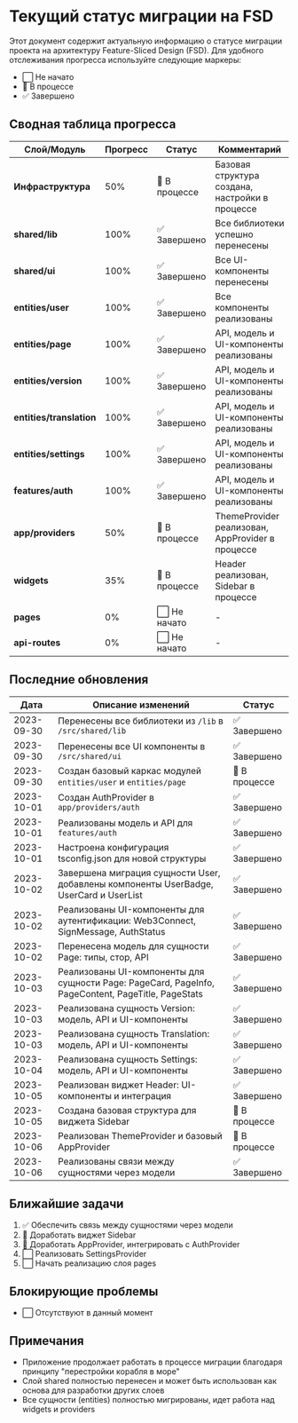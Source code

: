 # Текущий статус миграции на FSD

Этот документ содержит актуальную информацию о статусе миграции проекта на архитектуру Feature-Sliced Design (FSD).
Для удобного отслеживания прогресса используйте следующие маркеры:

- ⬜ Не начато
- 🔄 В процессе
- ✅ Завершено

## Сводная таблица прогресса

| Слой/Модуль       | Прогресс | Статус      | Комментарий                                |
|-------------------|----------|-------------|-------------------------------------------|
| **Инфраструктура**| 50%      | 🔄 В процессе | Базовая структура создана, настройки в процессе |
| **shared/lib**    | 100%     | ✅ Завершено | Все библиотеки успешно перенесены          |
| **shared/ui**     | 100%     | ✅ Завершено | Все UI-компоненты перенесены               |
| **entities/user** | 100%     | ✅ Завершено | Все компоненты реализованы                 |
| **entities/page** | 100%     | ✅ Завершено | API, модель и UI-компоненты реализованы    |
| **entities/version** | 100%  | ✅ Завершено | API, модель и UI-компоненты реализованы    |
| **entities/translation** | 100% | ✅ Завершено | API, модель и UI-компоненты реализованы   |
| **entities/settings** | 100% | ✅ Завершено | API, модель и UI-компоненты реализованы    |
| **features/auth** | 100%     | ✅ Завершено | API, модель и UI-компоненты реализованы    |
| **app/providers** | 50%      | 🔄 В процессе | ThemeProvider реализован, AppProvider в процессе |
| **widgets**       | 35%      | 🔄 В процессе | Header реализован, Sidebar в процессе      |
| **pages**         | 0%       | ⬜ Не начато | -                                         |
| **api-routes**    | 0%       | ⬜ Не начато | -                                         |

## Последние обновления

| Дата       | Описание изменений                                             | Статус    |
|------------|---------------------------------------------------------------|-----------|
| 2023-09-30 | Перенесены все библиотеки из `/lib` в `/src/shared/lib`        | ✅ Завершено |
| 2023-09-30 | Перенесены все UI компоненты в `/src/shared/ui`                | ✅ Завершено |
| 2023-09-30 | Создан базовый каркас модулей `entities/user` и `entities/page`| 🔄 В процессе |
| 2023-10-01 | Создан AuthProvider в `app/providers/auth`                    | ✅ Завершено |
| 2023-10-01 | Реализованы модель и API для `features/auth`                  | ✅ Завершено |
| 2023-10-01 | Настроена конфигурация tsconfig.json для новой структуры      | ✅ Завершено |
| 2023-10-02 | Завершена миграция сущности User, добавлены компоненты UserBadge, UserCard и UserList | ✅ Завершено |
| 2023-10-02 | Реализованы UI-компоненты для аутентификации: Web3Connect, SignMessage, AuthStatus | ✅ Завершено |
| 2023-10-02 | Перенесена модель для сущности Page: типы, стор, API          | ✅ Завершено |
| 2023-10-03 | Реализованы UI-компоненты для сущности Page: PageCard, PageInfo, PageContent, PageTitle, PageStats | ✅ Завершено |
| 2023-10-03 | Реализована сущность Version: модель, API и UI-компоненты     | ✅ Завершено |
| 2023-10-03 | Реализована сущность Translation: модель, API и UI-компоненты | ✅ Завершено |
| 2023-10-04 | Реализована сущность Settings: модель, API и UI-компоненты    | ✅ Завершено |
| 2023-10-05 | Реализован виджет Header: UI-компоненты и интеграция          | ✅ Завершено |
| 2023-10-05 | Создана базовая структура для виджета Sidebar                 | 🔄 В процессе |
| 2023-10-06 | Реализован ThemeProvider и базовый AppProvider                | 🔄 В процессе |
| 2023-10-06 | Реализованы связи между сущностями через модели               | ✅ Завершено |

## Ближайшие задачи

1. ✅ Обеспечить связь между сущностями через модели
2. 🔄 Доработать виджет Sidebar
3. 🔄 Доработать AppProvider, интегрировать с AuthProvider
4. ⬜ Реализовать SettingsProvider
5. ⬜ Начать реализацию слоя pages

## Блокирующие проблемы

- ⬜ Отсутствуют в данный момент

## Примечания

- Приложение продолжает работать в процессе миграции благодаря принципу "перестройки корабля в море"
- Слой shared полностью перенесен и может быть использован как основа для разработки других слоев
- Все сущности (entities) полностью мигрированы, идет работа над widgets и providers
